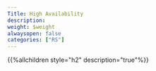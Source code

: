 ```yaml
---
Title: High Availability
description: 
weight: $weight
alwaysopen: false
categories: ["RS"]
---
```

{{%allchildren style="h2" description="true"%}}
